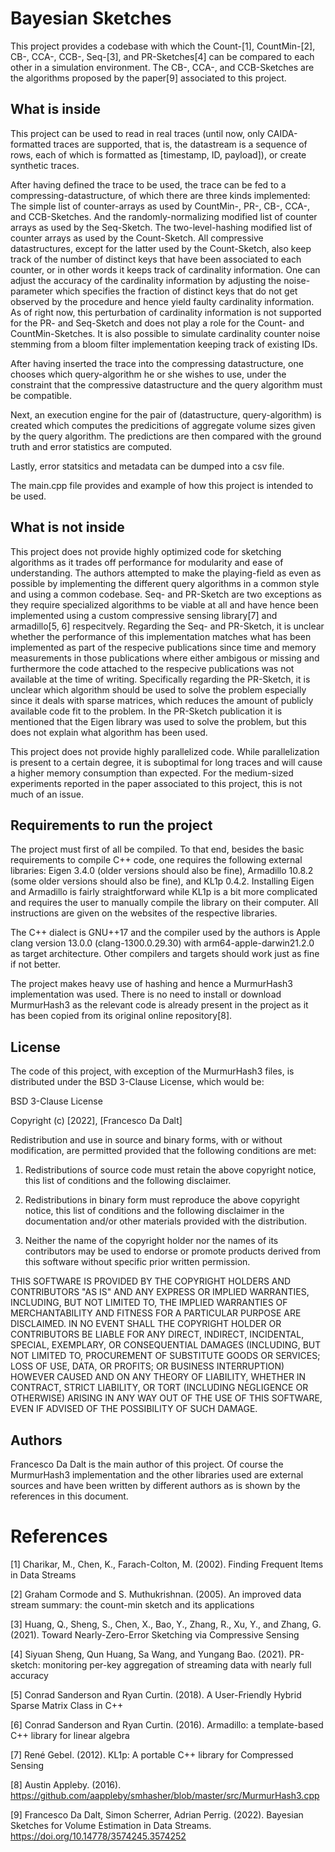 # Bayesian Sketches 

This project provides a codebase with which the Count-[1], CountMin-[2], CB-, CCA-, CCB-, Seq-[3], and PR-Sketches[4] can be compared to each other in a simulation environment.
The CB-, CCA-, and CCB-Sketches are the algorithms proposed by the paper[9] associated to this project.

## What is inside

This project can be used to read in real traces (until now, only CAIDA-formatted traces are supported, that is, the datastream is a sequence of rows, each of which is formatted as [timestamp, ID, payload]), or create synthetic traces. 

After having defined the trace to be used, the trace can be fed to a compressing-datastructure, of which there are three kinds implemented: The simple list of counter-arrays as used by CountMin-, PR-, CB-, CCA-, and CCB-Sketches. And the randomly-normalizing modified list of counter arrays as used by the Seq-Sketch. The two-level-hashing modified list of counter arrays as used by the Count-Sketch. All compressive datastructures, except for the latter used by the Count-Sketch, also keep track of the number of distinct keys that have been associated to each counter, or in other words it keeps track of cardinality information. One can adjust the accuracy of the cardinality information by adjusting the noise-parameter which specifies the fraction of distinct keys that do not get observed by the procedure and hence yield faulty cardinality information. As of right now, this perturbation of cardinality information is not supported for the PR- and Seq-Sketch and does not play a role for the Count- and CountMin-Sketches. 
It is also possible to simulate cardinality counter noise stemming from a bloom filter implementation keeping track of existing IDs. 

After having inserted the trace into the compressing datastructure, one chooses which query-algorithm he or she wishes to use, under the constraint that the compressive datastructure and the query algorithm must be compatible.

Next, an execution engine for the pair of (datastructure, query-algorithm) is created which computes the predicitions of aggregate volume sizes given by the query algorithm. The predictions are then compared with the ground truth and error statistics are computed.

Lastly, error statsitics and metadata can be dumped into a csv file.

The main.cpp file provides and example of how this project is intended to be used.

## What is not inside

This project does not provide highly optimized code for sketching algorithms as it trades off performance for modularity and ease of understanding. The authors attempted to make the playing-field as even as possible by implementing the different query algorithms in a common style and using a common codebase. Seq- and PR-Sketch are two exceptions as they require specialized algorithms to be viable at all and have hence been implemented using a custom compressive sensing library[7] and armadillo[5, 6] respecitvely. Regarding the Seq- and PR-Sketch, it is unclear whether the performance of this implementation matches what has been implemented as part of the respecive publications since time and memory measurements in those publications where either ambigous or missing and furthermore the code attached to the respecive publications was not available at the time of writing. Specifically regarding the PR-Sketch, it is unclear which algorithm should be used to solve the problem especially since it deals with sparse matrices, which reduces the amount of publicly available code fit to the problem. In the PR-Sketch publication it is mentioned that the Eigen library was used to solve the problem, but this does not explain what algorithm has been used.

This project does not provide highly parallelized code. While parallelization is present to a certain degree, it is suboptimal for long traces and will cause a higher memory consumption than expected. For the medium-sized experiments reported in the paper associated to this project, this is not much of an issue.

## Requirements to run the project

The project must first of all be compiled. To that end, besides the basic requirements to compile C++ code, one requires the following external libraries: Eigen 3.4.0 (older versions should also be fine), Armadillo 10.8.2 (some older versions should also be fine), and KL1p 0.4.2. Installing Eigen and Armadillo is fairly straightforward while KL1p is a bit more complicated and requires the user to manually compile the library on their computer. All instructions are given on the websites of the respective libraries.

The C++ dialect is GNU++17 and the compiler used by the authors is Apple clang version 13.0.0 (clang-1300.0.29.30) with arm64-apple-darwin21.2.0 as target architecture. Other compilers and targets should work just as fine if not better.

The project makes heavy use of hashing and hence a MurmurHash3 implementation was used. There is no need to install or download MurmurHash3 as the relevant code is already present in the project as it has been copied from its original online repository[8].

## License

The code of this project, with exception of the MurmurHash3 files, is distributed under the BSD 3-Clause License, which would be:

BSD 3-Clause License

Copyright (c) [2022], [Francesco Da Dalt]

Redistribution and use in source and binary forms, with or without
modification, are permitted provided that the following conditions are met:

1. Redistributions of source code must retain the above copyright notice, this
   list of conditions and the following disclaimer.

2. Redistributions in binary form must reproduce the above copyright notice,
   this list of conditions and the following disclaimer in the documentation
   and/or other materials provided with the distribution.

3. Neither the name of the copyright holder nor the names of its
   contributors may be used to endorse or promote products derived from
   this software without specific prior written permission.

THIS SOFTWARE IS PROVIDED BY THE COPYRIGHT HOLDERS AND CONTRIBUTORS "AS IS"
AND ANY EXPRESS OR IMPLIED WARRANTIES, INCLUDING, BUT NOT LIMITED TO, THE
IMPLIED WARRANTIES OF MERCHANTABILITY AND FITNESS FOR A PARTICULAR PURPOSE ARE
DISCLAIMED. IN NO EVENT SHALL THE COPYRIGHT HOLDER OR CONTRIBUTORS BE LIABLE
FOR ANY DIRECT, INDIRECT, INCIDENTAL, SPECIAL, EXEMPLARY, OR CONSEQUENTIAL
DAMAGES (INCLUDING, BUT NOT LIMITED TO, PROCUREMENT OF SUBSTITUTE GOODS OR
SERVICES; LOSS OF USE, DATA, OR PROFITS; OR BUSINESS INTERRUPTION) HOWEVER
CAUSED AND ON ANY THEORY OF LIABILITY, WHETHER IN CONTRACT, STRICT LIABILITY,
OR TORT (INCLUDING NEGLIGENCE OR OTHERWISE) ARISING IN ANY WAY OUT OF THE USE
OF THIS SOFTWARE, EVEN IF ADVISED OF THE POSSIBILITY OF SUCH DAMAGE.



## Authors

Francesco Da Dalt is the main author of this project. Of course the MurmurHash3 implementation and the other libraries used are external sources and have been written by different authors as is shown by the references in this document.


# References

[1] Charikar, M., Chen, K., Farach-Colton, M. (2002). Finding Frequent Items in Data Streams

[2] Graham Cormode and S. Muthukrishnan. (2005). An improved data stream summary: the count-min sketch and its applications

[3] Huang, Q., Sheng, S., Chen, X., Bao, Y., Zhang, R., Xu, Y., and Zhang, G. (2021). Toward Nearly-Zero-Error Sketching via Compressive Sensing

[4] Siyuan Sheng, Qun Huang, Sa Wang, and Yungang Bao. (2021). PR-sketch: monitoring per-key aggregation of streaming data with nearly full accuracy

[5] Conrad Sanderson and Ryan Curtin. (2018). A User-Friendly Hybrid Sparse Matrix Class in C++

[6] Conrad Sanderson and Ryan Curtin. (2016). Armadillo: a template-based C++ library for linear algebra

[7] René Gebel. (2012). KL1p: A portable C++ library for Compressed Sensing

[8] Austin Appleby. (2016). https://github.com/aappleby/smhasher/blob/master/src/MurmurHash3.cpp

[9] Francesco Da Dalt, Simon Scherrer, Adrian Perrig. (2022). Bayesian Sketches for Volume Estimation in Data Streams. https://doi.org/10.14778/3574245.3574252

